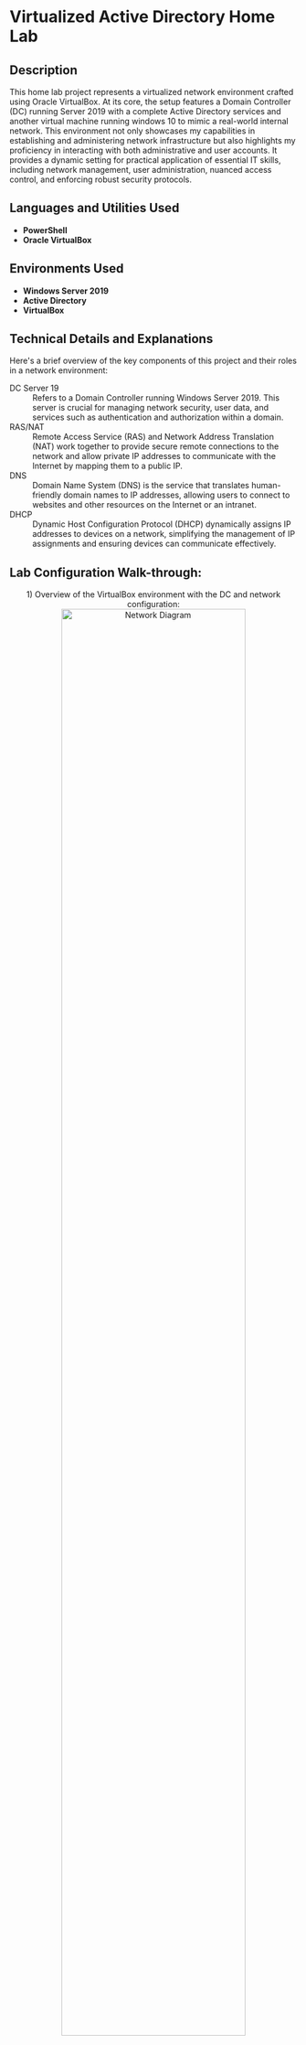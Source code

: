 <h1>Virtualized Active Directory Home Lab</h1>

<h2>Description</h2>
<p>This home lab project represents a virtualized network environment crafted using Oracle VirtualBox. At its core, the setup features a Domain Controller (DC) running Server 2019 with a complete Active Directory services and another virtual machine running windows 10 to mimic a real-world internal network.
This environment not only showcases my capabilities in establishing and administering network infrastructure but also highlights my proficiency in interacting with both administrative and user accounts. It provides a dynamic setting for practical application of essential IT skills, including network management, user administration, nuanced access control, and enforcing robust security protocols.</p>

<h2>Languages and Utilities Used</h2>
<ul>
<li><b>PowerShell</b></li>
<li><b>Oracle VirtualBox</b></li>
</ul>

<h2>Environments Used </h2>
<ul>
<li><b>Windows Server 2019</b></li>
<li><b>Active Directory</b></li>
<li><b>VirtualBox</b></li>
</ul>

<h2>Technical Details and Explanations</h2>
<p>Here's a brief overview of the key components of this project and their roles in a network environment:</p>

<dl>
<dt>DC Server 19</dt>
<dd>Refers to a Domain Controller running Windows Server 2019. This server is crucial for managing network security, user data, and services such as authentication and authorization within a domain.</dd>

<dt>RAS/NAT</dt>
<dd>Remote Access Service (RAS) and Network Address Translation (NAT) work together to provide secure remote connections to the network and allow private IP addresses to communicate with the Internet by mapping them to a public IP.</dd>

<dt>DNS</dt>
<dd>Domain Name System (DNS) is the service that translates human-friendly domain names to IP addresses, allowing users to connect to websites and other resources on the Internet or an intranet.</dd>

<dt>DHCP</dt>
<dd>Dynamic Host Configuration Protocol (DHCP) dynamically assigns IP addresses to devices on a network, simplifying the management of IP assignments and ensuring devices can communicate effectively.</dd>
</dl>

<h2>Lab Configuration Walk-through:</h2>

<p align="center">
1) Overview of the VirtualBox environment with the DC and network configuration:<br/>
<img src="assets/network_diagram.png" width="80%" alt="Network Diagram"/>
<br />
<br />
2) Detail of the Active Directory Users and Computers management console, showing the organization of the created user accounts and administrative groups:<br/>
<img src="assets/ad_users.png" width="80%" alt="AD Users"/>
<br />
<br />
3) Configuration of DHCP scope and its properties within the network:<br/>
<img src="assets/dhcp_scope.png" width="80%" alt="DHCP Scope"/>
<br />
<br />
4) Setup of VPN connectivity, demonstrating the ability to configure secure network access for remote users:<br/>
<img src="assets/vpn_configuration.png" width="80%" alt="VPN Configuration"/>
<br />
<br />
</p>

<h2>Acknowledgments</h2>
<p>I would like to express my gratitude to Josh Madakor for his tutorial, which guided me through setting up and configuring the network services in this lab. His tutorial provided me with a foundational understanding and hands-on experience in a controlled environment. For further information and access to the scripts used, please refer to Josh Madakor's original materials.</p>

<h2>PowerShell Script for Creating Users</h2>
<p>The PowerShell script used for creating the 1000 users was adapted from Josh Madakor's tutorial. Due to licensing, the script is not included here, but viewers are encouraged to refer to the tutorial for detailed instructions and access to the script.</p>

<h2>Project Outcomes</h2>
<p>This home lab project allowed me to gain hands-on experience with Windows Server administration, networking principles, and security best practices. It served as a practical exercise in setting up and configuring core services like Active Directory, DNS, DHCP, and VPN. Such skills are vital for a career in system administration, network engineering, or IT support.</p>
